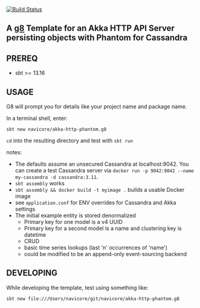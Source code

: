 [![Build Status](https://travis-ci.org/navicore/akka-http-phantom.g8.svg?branch=master)](https://travis-ci.org/navicore/akka-http-phantom.g8)

A [g8] Template for an Akka HTTP API Server persisting objects with Phantom for Cassandra
---

## PREREQ

  * sbt >= 13.16

## USAGE

G8 will prompt you for details like your project name and package name.

In a terminal shell, enter:

```console
sbt new navicore/akka-http-phantom.g8 
```

`cd` into the resulting directory and test with `sbt run`

notes:

* The defaults assume an unsecured Cassandra at localhost:9042.  You can create a test Cassandra server via `docker run -p 9042:9042 --name my-cassandra -d cassandra:3.11`.
* `sbt assembly` works
* `sbt assembly && docker build -t myimage .` builds a usable Docker image
* see `application.conf` for ENV overrides for Cassandra and Akka settings
* The initial example entity is stored denormalized 
  * Primary key for one model is a v4 UUID
  * Primary key for a second model is a name and clustering key is datetime
  * CRUD 
  * basic time series lookups (last 'n' occurrences of 'name')
  * could be modified to be an append-only event-sourcing backend

[g8]: http://www.foundweekends.org/giter8/
[g8 setup]: http://www.foundweekends.org/giter8/setup.html 

## DEVELOPING

While developing the template, test using something like:

```console
sbt new file:///Users/navicore/git/navicore/akka-http-phantom.g8
```

